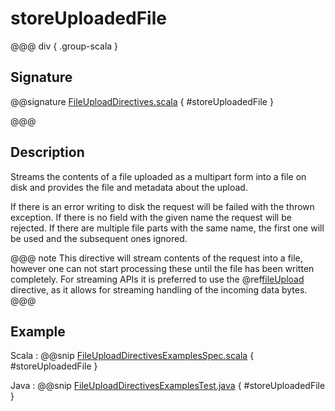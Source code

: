 <a id="storeuploadedfile"></a>
# storeUploadedFile

@@@ div { .group-scala }
## Signature

@@signature [FileUploadDirectives.scala](/akka-http/src/main/scala/akka/http/scaladsl/server/directives/FileUploadDirectives.scala) { #storeUploadedFile }

@@@

## Description

Streams the contents of a file uploaded as a multipart form into a file on disk and provides the file and
metadata about the upload.

If there is an error writing to disk the request will be failed with the thrown exception. If there is no field
with the given name the request will be rejected. If there are multiple file parts with the same name, the first
one will be used and the subsequent ones ignored.

@@@ note
This directive will stream contents of the request into a file, however one can not start processing these
until the file has been written completely. For streaming APIs it is preferred to use the @ref[fileUpload](fileUpload.md#fileupload)
directive, as it allows for streaming handling of the incoming data bytes.
@@@

## Example

Scala
:  @@snip [FileUploadDirectivesExamplesSpec.scala]($test$/scala/docs/http/scaladsl/server/directives/FileUploadDirectivesExamplesSpec.scala) { #storeUploadedFile }

Java
:  @@snip [FileUploadDirectivesExamplesTest.java]($test$/java/docs/http/javadsl/server/directives/FileUploadDirectivesExamplesTest.java) { #storeUploadedFile }
